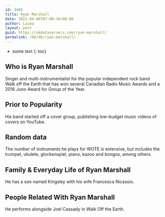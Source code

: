 ```yaml
---
id: 3465
title: Ryan Marshall
date: 2021-04-06T07:00:36+00:00
author: Laima
layout: post
guid: https://ukdataservers.com/ryan-marshall/
permalink: /04/06/ryan-marshall/
---
```


* some text
{: toc}


## Who is Ryan Marshall
                  
                  
                  
Singer and multi-instrumentalist for the popular independent rock band Walk off the Earth that has won several Canadian Radio Music Awards and a 2016 Juno Award for Group of the Year.
                  
              
            
              
            
                
                
                
## Prior to Popularity
                  
                  
                  
His band started off a cover group, publishing low-budget music videos of covers on YouTube.
                  
              
            
              
            
                
                
                
## Random data
                  
                  
                  
The number of instruments he plays for WOTE is extensive, but includes the trumpet, ukulele, glockenspiel, piano, kazoo and bongos, among others.
                  
              
            
              
            
                
                
                
## Family & Everyday Life of Ryan Marshall
                  
                  
                  
He has a son named Kingsley with his wife Francesca Nicassio.
                  
              
            
              
            
                
                
                
## People Related With Ryan Marshall
                  
                  
                  
He performs alongside Joel Cassady in Walk Off the Earth.
                  
              
            
              
            
                
              
            
              
              
            
            
              
            
          
          
          